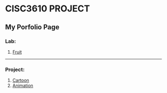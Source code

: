 # CISC3610 PROJECT
## My Porfolio Page

### Lab:
1. [Fruit](http://chunyonglin.github.io/fruit.html)





_______________________________________________
### Project:
1. [Cartoon](http://chunyonglin.github.io/cartoon.html)
2. [Animation](http://chunyonglin.github.io/animation.html)

